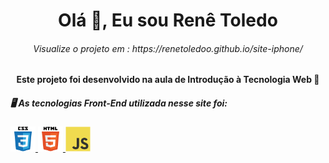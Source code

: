 <h1 align="center">Olá 👋, Eu sou Renê Toledo</h1>
<h6 align="center">Visualize o projeto em : https://renetoledoo.github.io/site-iphone/ </h6>
<h4 align="center">Este projeto foi desenvolvido na aula de Introdução à Tecnologia Web 🚀</h4>
<h5 align="left"> 🖥️ As tecnologias Front-End utilizada nesse site foi:</h5>
<p align="left"> <a href="https://www.w3schools.com/css/" target="_blank" rel="noreferrer"> <img src="https://raw.githubusercontent.com/devicons/devicon/master/icons/css3/css3-original-wordmark.svg" alt="css3" width="40" height="40"/> </a> <a href="https://www.w3.org/html/" target="_blank" rel="noreferrer"> <img src="https://raw.githubusercontent.com/devicons/devicon/master/icons/html5/html5-original-wordmark.svg" alt="html5" width="40" height="40"/> </a> <a href="https://developer.mozilla.org/en-US/docs/Web/JavaScript" target="_blank" rel="noreferrer"> <img src="https://raw.githubusercontent.com/devicons/devicon/master/icons/javascript/javascript-original.svg" alt="javascript" width="40" height="40"/> </a> </p>
